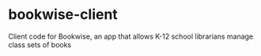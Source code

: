 # bookwise-client
Client code for Bookwise, an app that allows K-12 school librarians manage class sets of books
